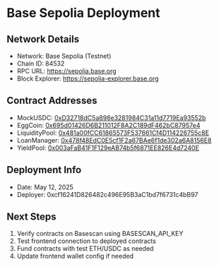 # Base Sepolia Deployment

## Network Details
- Network: Base Sepolia (Testnet)
- Chain ID: 84532
- RPC URL: https://sepolia.base.org
- Block Explorer: https://sepolia-explorer.base.org

## Contract Addresses
- MockUSDC: [0xD32718dC5a898e3281984C31a11d7719Ea93552b](https://sepolia-explorer.base.org/address/0xD32718dC5a898e3281984C31a11d7719Ea93552b)
- EggCoin: [0x695d01426D6B211012F8A2C189dF462bC87957e4](https://sepolia-explorer.base.org/address/0x695d01426D6B211012F8A2C189dF462bC87957e4)
- LiquidityPool: [0x481a00fCC61865573F537661Cf4D114226755c8E](https://sepolia-explorer.base.org/address/0x481a00fCC61865573F537661Cf4D114226755c8E)
- LoanManager: [0x478f48EdC0E5cf1F2a67BAe6f1de302a6A8156E8](https://sepolia-explorer.base.org/address/0x478f48EdC0E5cf1F2a67BAe6f1de302a6A8156E8)
- YieldPool: [0x003aFaB41F1F129eAB74b5f6871EE826E4d7240E](https://sepolia-explorer.base.org/address/0x003aFaB41F1F129eAB74b5f6871EE826E4d7240E)

## Deployment Info
- Date: May 12, 2025
- Deployer: 0xcf16241D826482c496E95B3aC1bd7f6731c4bB97

## Next Steps
1. Verify contracts on Basescan using BASESCAN_API_KEY
2. Test frontend connection to deployed contracts
3. Fund contracts with test ETH/USDC as needed
4. Update frontend wallet config if needed
